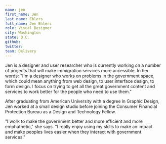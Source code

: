 ```yaml
---
name: jen
first_name: Jen
last_name: Ehlers
full_name: Jen Ehlers
role: Visual Designer
city: Washington
state: D.C.
github:
twitter:
team: Delivery
---
```


Jen is a designer and user researcher who is currently working on a number of projects that will make immigration services more accessible. In her words: "I'm a designer who works on problems in the government space, which could mean anything from web design, to user interface design, to form design. I focus on trying to get all the great government content and services to work better for the people who need to use them."

After graduating from American University with a degree in Graphic Design, Jen worked at a small design studio before joining the Consumer Financial Protection Bureau as a Design and Technology Fellow.

"I work to make the government better and more efficient and more emphathetic," she says. "I really enjoy using my skills to make an impact and make peoples lives easier when they interact with government services."
